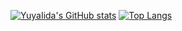 [![YuyaIida's GitHub stats](https://github-readme-stats.vercel.app/api?username=YuyaIida&count_private=true&show_icons=true&theme=tokyonight)](https://github.com/anuraghazra/github-readme-stats)
[![Top Langs](https://github-readme-stats.vercel.app/api/top-langs/?username=YuyaIida&layout=compact)](https://github.com/anuraghazra/github-readme-stats)
